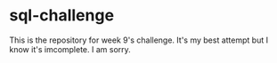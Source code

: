 # sql-challenge

This is the repository for week 9's challenge. It's my best attempt but I know it's imcomplete. I am sorry.
